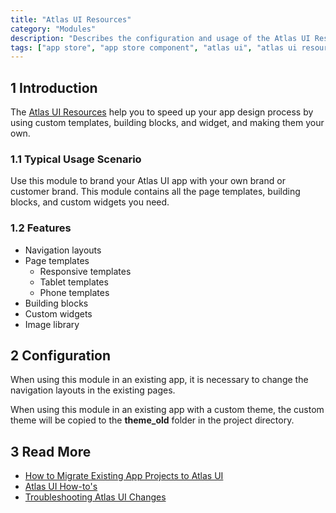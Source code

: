 ```yaml
---
title: "Atlas UI Resources"
category: "Modules"
description: "Describes the configuration and usage of the Atlas UI Resources module, which is available in the Mendix App Store."
tags: ["app store", "app store component", "atlas ui", "atlas ui resources", "brand", "page template", "building block", "custom widget", "platform support"]
---
```


## 1 Introduction

The [Atlas UI Resources](https://appstore.home.mendix.com/link/app/104730/) help you to speed up your app design process by using custom templates, building blocks, and widget, and making them your own.

### 1.1 Typical Usage Scenario

Use this module to brand your Atlas UI app with your own brand or customer brand. This module contains all the page templates, building blocks, and custom widgets you need.

### 1.2 Features

* Navigation layouts
* Page templates
	* Responsive templates
	* Tablet templates
	* Phone templates
* Building blocks
* Custom widgets
* Image library

## 2 Configuration

When using this module in an existing app, it is necessary to change the navigation layouts in the existing pages.

When using this module in an existing app with a custom theme, the custom theme will be copied to the  **theme_old** folder in the project directory.
    
## 3 Read More

* [How to Migrate Existing App Projects to Atlas UI](https://docs.mendix.com/howto/front-end/migrate-existing-projects-to-atlasui)
* [Atlas UI How-to's](https://docs.mendix.com/howto/front-end/atlas-ui)
* [Troubleshooting Atlas UI Changes](https://docs.mendix.com/refguide/migration-atlas)
